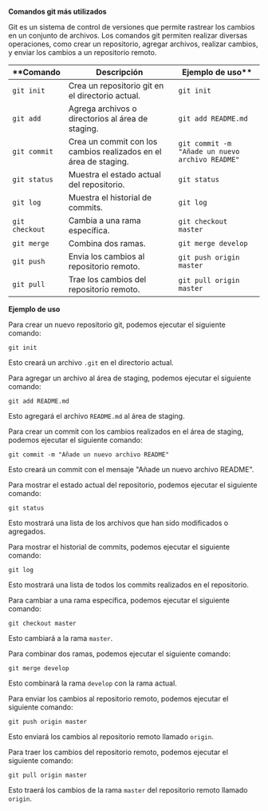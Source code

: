 **Comandos git más utilizados**

Git es un sistema de control de versiones que permite rastrear los cambios en un conjunto de archivos. Los comandos git permiten realizar diversas operaciones, como crear un repositorio, agregar archivos, realizar cambios, y enviar los cambios a un repositorio remoto.

**Comando | Descripción | Ejemplo de uso**
---|---|---|
`git init` | Crea un repositorio git en el directorio actual. | `git init`
`git add` | Agrega archivos o directorios al área de staging. | `git add README.md`
`git commit` | Crea un commit con los cambios realizados en el área de staging. | `git commit -m "Añade un nuevo archivo README"`
`git status` | Muestra el estado actual del repositorio. | `git status`
`git log` | Muestra el historial de commits. | `git log`
`git checkout` | Cambia a una rama específica. | `git checkout master`
`git merge` | Combina dos ramas. | `git merge develop`
`git push` | Envia los cambios al repositorio remoto. | `git push origin master`
`git pull` | Trae los cambios del repositorio remoto. | `git pull origin master`

**Ejemplo de uso**

Para crear un nuevo repositorio git, podemos ejecutar el siguiente comando:

```
git init
```

Esto creará un archivo `.git` en el directorio actual.

Para agregar un archivo al área de staging, podemos ejecutar el siguiente comando:

```
git add README.md
```

Esto agregará el archivo `README.md` al área de staging.

Para crear un commit con los cambios realizados en el área de staging, podemos ejecutar el siguiente comando:

```
git commit -m "Añade un nuevo archivo README"
```

Esto creará un commit con el mensaje "Añade un nuevo archivo README".

Para mostrar el estado actual del repositorio, podemos ejecutar el siguiente comando:

```
git status
```

Esto mostrará una lista de los archivos que han sido modificados o agregados.

Para mostrar el historial de commits, podemos ejecutar el siguiente comando:

```
git log
```

Esto mostrará una lista de todos los commits realizados en el repositorio.

Para cambiar a una rama específica, podemos ejecutar el siguiente comando:

```
git checkout master
```

Esto cambiará a la rama `master`.

Para combinar dos ramas, podemos ejecutar el siguiente comando:

```
git merge develop
```

Esto combinará la rama `develop` con la rama actual.

Para enviar los cambios al repositorio remoto, podemos ejecutar el siguiente comando:

```
git push origin master
```

Esto enviará los cambios al repositorio remoto llamado `origin`.

Para traer los cambios del repositorio remoto, podemos ejecutar el siguiente comando:

```
git pull origin master
```

Esto traerá los cambios de la rama `master` del repositorio remoto llamado `origin`.
